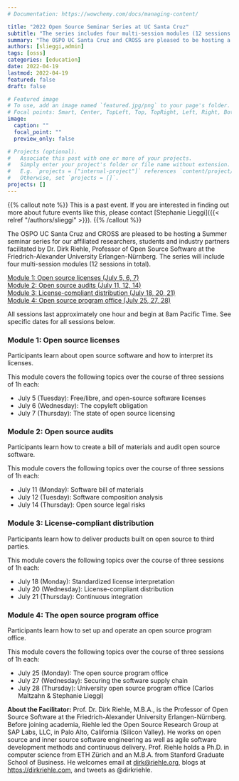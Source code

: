 ```yaml
---
# Documentation: https://wowchemy.com/docs/managing-content/

title: "2022 Open Source Seminar Series at UC Santa Cruz"
subtitle: "The series includes four multi-session modules (12 sessions in total)."
summary: "The OSPO UC Santa Cruz and CROSS are pleased to be hosting a Summer seminar series for our affiliated researchers, students and industry partners facilitated by Dr. Dirk Riehle, Professor of Open Source Software at the Friedrich-Alexander University Erlangen-Nürnberg. The series will include four multi-session modules (12 sessions in total). "
authors: [slieggi,admin]
tags: [osss]
categories: [education]
date: 2022-04-19
lastmod: 2022-04-19
featured: false
draft: false

# Featured image
# To use, add an image named `featured.jpg/png` to your page's folder.
# Focal points: Smart, Center, TopLeft, Top, TopRight, Left, Right, BottomLeft, Bottom, BottomRight.
image:
  caption: ""
  focal_point: ""
  preview_only: false

# Projects (optional).
#   Associate this post with one or more of your projects.
#   Simply enter your project's folder or file name without extension.
#   E.g. `projects = ["internal-project"]` references `content/project/deep-learning/index.md`.
#   Otherwise, set `projects = []`.
projects: []
---
```


{{% callout note %}}
This is a past event. If you are interested in finding out more about future events like this, please contact [Stephanie Lieggi]({{< relref "/authors/slieggi" >}}).
{{% /callout %}}

The OSPO UC Santa Cruz and CROSS are pleased to be hosting a Summer seminar series for our affiliated researchers, students and industry partners facilitated by Dr. Dirk Riehle, Professor of Open Source Software at the Friedrich-Alexander University Erlangen-Nürnberg. The series will include four multi-session modules (12 sessions in total).

[Module 1: Open source licenses (July 5, 6, 7)](#module-1-open-source-licenses)  
[Module 2: Open source audits (July 11, 12, 14)](#module-2-open-source-audits)  
[Module 3: License-compliant distribution (July 18, 20, 21)](#module-3-license-compliant-distribution)  
[Module 4: Open source program office (July 25, 27, 28)](#module-4-the-open-source-program-office)  

All sessions last approximately one hour and begin at 8am Pacific Time. See specific dates for all sessions below.
 
### Module 1: Open source licenses

Participants learn about open source software and how to interpret its licenses.

This module covers the following topics over the course of three sessions of 1h each:

- July 5 (Tuesday): Free/libre, and open-source software licenses
- July 6 (Wednesday): The copyleft obligation
- July 7 (Thursday): The state of open source licensing

### Module 2: Open source audits

Participants learn how to create a bill of materials and audit open source software.

This module covers the following topics over the course of three sessions of 1h each:

- July 11 (Monday): Software bill of materials
- July 12 (Tuesday): Software composition analysis
- July 14 (Thursday): Open source legal risks

### Module 3: License-compliant distribution

Participants learn how to deliver products built on open source to third parties.

This module covers the following topics over the course of three sessions of 1h each:

- July 18 (Monday): Standardized license interpretation
- July 20 (Wednesday): License-compliant distribution
- July 21 (Thursday): Continuous integration

### Module 4: The open source program office

Participants learn how to set up and operate an open source program office.

This module covers the following topics over the course of three sessions of 1h each:

- July 25 (Monday): The open source program office
- July 27 (Wednesday): Securing the software supply chain
- July 28 (Thursday): University open source program office (Carlos Maltzahn & Stephanie Lieggi)

**About the Facilitator:** Prof. Dr. Dirk Riehle, M.B.A., is the Professor of Open Source Software at the Friedrich-Alexander University Erlangen-Nürnberg. Before joining academia, Riehle led the Open Source Research Group at SAP Labs, LLC, in Palo Alto, California (Silicon Valley). He works on open source and inner source software engineering as well as agile software development methods and continuous delivery. Prof. Riehle holds a Ph.D. in computer science from ETH Zürich and an M.B.A. from Stanford Graduate School of Business. He welcomes email at dirk@riehle.org, blogs at https://dirkriehle.com, and tweets as @dirkriehle.
